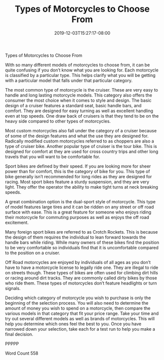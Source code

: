 ﻿---
title: "Types of Motorcycles to Choose From"
date: 2019-12-03T15:27:17-08:00
description: "Motorcycles and Scooters Tips for Web Success"
featured_image: "/images/Motorcycles and Scooters.jpg"
tags: ["Motorcycles and Scooters"]
---

Types of Motorcycles to Choose From

With so many different models of motorcycles to choose from, it can be quite confusing if you don’t know what you are looking for. Each motorcycle is classified by a particular type. This helps clarify what you will be getting with a particular model that falls under that particular category.

The most common type of motorcycle is the cruiser. These are very easy to handle and long lasting motorcycle models. This category also offers the consumer the most choice when it comes to style and design. The basic design of a cruiser features a standard seat, basic handle bars, and comfort. They are designed for easy turning as well as excellent handling even at top speeds. One draw back of cruisers is that they tend to be on the heavy side compared to other types of motorcycles. 

Most custom motorcycles also fall under the category of a cruiser because of some of the design features and what the use they are designed for. Radically modified custom motorcycles referred to as choppers are also a type of cruiser bike. Another popular type of cruiser is the tour bike. This is designed for comfort at they are used for cross country trips and other long travels that you will want to be comfortable for. 

Sport bikes are defined by their speed. If you are looking more for sheer power than for comfort, this is the category of bike for you. This type of bike generally isn’t recommended for long rides as they are designed for racing. Most sport bikes feature a sturdy suspension, and they are very light. They offer the operator the ability to make tight turns at neck breaking speeds. 

A great combination option is the dual-sport style of motorcycle. This type of model features large tires and it can be ridden on any street or off road surface with ease. This is a great feature for someone who enjoys riding their motorcycle for commuting purposes as well as enjoys the off road excitement. 

Many foreign sport bikes are referred to as Crotch Rockets. This is because the design of them requires the individual to lean forward towards the handle bars while riding. While many owners of these bikes find the position to be very comfortable so individuals find that it is uncomfortable compared to the position on a cruiser. 

Off Road motorcycles are enjoyed by individuals of all ages as you don’t have to have a motorcycle license to legally ride one. They are illegal to ride on streets though. These types of bikes are often used for climbing dirt hills or racing around dirt tracks. They are commonly called dirty bikes by those who ride them. These types of motorcycles don’t feature headlights or turn signals. 

Deciding which category of motorcycle you wish to purchase is only the beginning of the selection process. You will also need to determine the amount of money you wish to spend on a motorcycle, then compare the various models in that category that fit your price range. Take your time and try out several different models as well as brands of motorcycles. This will help you determine which ones feel the best to you. Once you have narrowed down your selection, take each for a test run to help you make a final decision. 

PPPPP

Word Count 558

